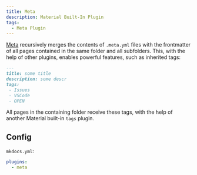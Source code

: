 ```yaml
---
title: Meta
description: Material Built-In Plugin
tags:
  - Meta Plugin
---
```


[Meta](https://squidfunk.github.io/mkdocs-material/plugins/meta "Official Site") recursively merges the contents of `.meta.yml`  files with the frontmatter of all pages contained in the same folder and all subfolders.  This, with the help of other plugins, enables powerful features, such as inherited tags:

```md
---
title: some title
description: some descr
tags: 
 - Issues
 - VSCode
 - OPEN
```

All pages in the containing folder receive these tags, with the help of another Material built-in `tags` plugin.

## Config

`mkdocs.yml`:

```yml
plugins: 
  - meta
```
